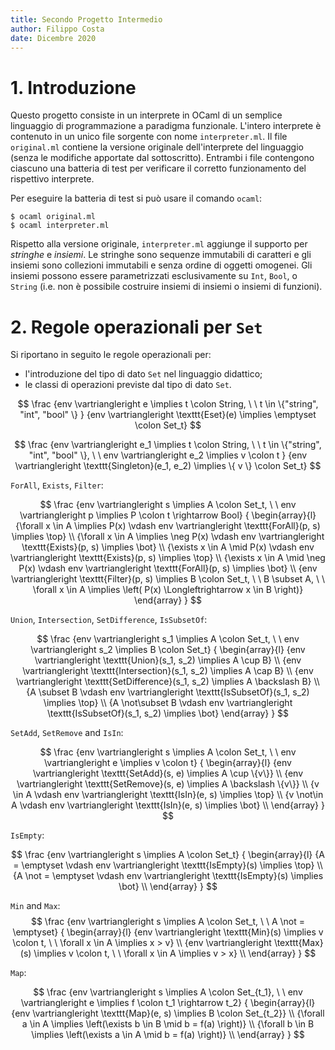 ```yaml
---
title: Secondo Progetto Intermedio
author: Filippo Costa
date: Dicembre 2020
---
```


# 1. Introduzione

Questo progetto consiste in un interprete in OCaml di un semplice linguaggio di programmazione a paradigma funzionale. L'intero interprete è contenuto in un unico file sorgente con nome `interpreter.ml`. Il file `original.ml` contiene la versione originale dell'interprete del linguaggio (senza le modifiche apportate dal sottoscritto). Entrambi i file contengono ciascuno una batteria di test per verificare il corretto funzionamento del rispettivo interprete.

Per eseguire la batteria di test si può usare il comando `ocaml`:

    $ ocaml original.ml
    $ ocaml interpreter.ml

Rispetto alla versione originale, `interpreter.ml` aggiunge il supporto per *stringhe* e *insiemi*. Le stringhe sono sequenze immutabili di caratteri e gli insiemi sono collezioni immutabili e senza ordine di oggetti omogenei. Gli insiemi possono essere parametrizzati esclusivamente su `Int`, `Bool`, o `String` (i.e. non è possibile costruire insiemi di insiemi o insiemi di funzioni).

# 2. Regole operazionali per `Set`

Si riportano in seguito le regole operazionali per:

- l'introduzione del tipo di dato `Set` nel linguaggio didattico;
- le classi di operazioni previste dal tipo di dato `Set`.

$$
\frac
    {env \vartriangleright e \implies t \colon String, \ \ t \in \{"string", "int", "bool" \} }
    {env \vartriangleright \texttt{Eset}(e) \implies \emptyset \colon Set_t}
$$

$$
\frac
    {env \vartriangleright e_1 \implies t \colon String, \ \ t \in \{"string", "int", "bool" \}, \ \ env \vartriangleright e_2 \implies v \colon t }
    {env \vartriangleright \texttt{Singleton}(e_1, e_2) \implies \{ v \} \colon Set_t}
$$

`ForAll`, `Exists`, `Filter`:

$$
\frac
    {env \vartriangleright s \implies A \colon Set_t, \ \ env \vartriangleright p \implies P \colon t \rightarrow Bool}
    {
        \begin{array}{l}
        {\forall x \in A \implies P(x) \vdash env \vartriangleright \texttt{ForAll}(p, s) \implies \top} \\
        {\forall x \in A \implies \neg P(x) \vdash env \vartriangleright \texttt{Exists}(p, s) \implies \bot} \\
        {\exists x \in A \mid P(x) \vdash env \vartriangleright \texttt{Exists}(p, s) \implies \top} \\
        {\exists x \in A \mid \neg P(x) \vdash env \vartriangleright \texttt{ForAll}(p, s) \implies \bot} \\
        {env \vartriangleright \texttt{Filter}(p, s) \implies B \colon Set_t, \ \ B \subset A, \ \ \forall x \in A \implies \left( P(x) \Longleftrightarrow x \in B \right)}
        \end{array}
    }
$$

`Union`, `Intersection`, `SetDifference`, `IsSubsetOf`:

$$
\frac
    {env \vartriangleright s_1 \implies A \colon Set_t, \ \ env \vartriangleright s_2 \implies B \colon Set_t}
    {
        \begin{array}{l}
        {env \vartriangleright \texttt{Union}(s_1, s_2) \implies A \cup B} \\
        {env \vartriangleright \texttt{Intersection}(s_1, s_2) \implies A \cap B} \\
        {env \vartriangleright \texttt{SetDifference}(s_1, s_2) \implies A \backslash B} \\
        {A \subset B \vdash env \vartriangleright \texttt{IsSubsetOf}(s_1, s_2) \implies \top} \\
        {A \not\subset B \vdash env \vartriangleright \texttt{IsSubsetOf}(s_1, s_2) \implies \bot}
        \end{array}
    }
$$

`SetAdd`, `SetRemove` and `IsIn`:

$$
\frac
    {env \vartriangleright s \implies A \colon Set_t, \ \ env \vartriangleright e \implies v \colon t}
    {
        \begin{array}{l}
        {env \vartriangleright \texttt{SetAdd}(s, e) \implies A \cup \{v\}} \\
        {env \vartriangleright \texttt{SetRemove}(s, e) \implies A \backslash \{v\}} \\
        {v \in A \vdash env \vartriangleright \texttt{IsIn}(e, s) \implies \top} \\
        {v \not\in A \vdash env \vartriangleright \texttt{IsIn}(e, s) \implies \bot} \\
        \end{array}
    }
$$

`IsEmpty`:

$$
\frac
    {env \vartriangleright s \implies A \colon Set_t}
    {
        \begin{array}{l}
        {A = \emptyset \vdash env \vartriangleright \texttt{IsEmpty}(s) \implies \top} \\
        {A \not = \emptyset \vdash env \vartriangleright \texttt{IsEmpty}(s) \implies \bot} \\
        \end{array}
    }
$$

`Min` and `Max`:
$$
\frac
    {env \vartriangleright s \implies A \colon Set_t, \ \ A \not = \emptyset}
    {
        \begin{array}{l}
        {env \vartriangleright \texttt{Min}(s) \implies v \colon t, \ \ \forall x \in A \implies x > v} \\
        {env \vartriangleright \texttt{Max}(s) \implies v \colon t, \ \ \forall x \in A \implies v > x} \\
        \end{array}
    }
$$

`Map`:

$$
\frac
    {env \vartriangleright s \implies A \colon Set_{t_1}, \ \ env \vartriangleright e \implies f \colon t_1 \rightarrow t_2}
    {
        \begin{array}{l}
        {env \vartriangleright \texttt{Map}(e, s) \implies B \colon Set_{t_2}} \\
        {\forall a \in A \implies \left(\exists b \in B \mid b = f(a) \right)} \\
        {\forall b \in B \implies \left(\exists a \in A \mid b = f(a) \right)} \\
        \end{array}
    }
$$
